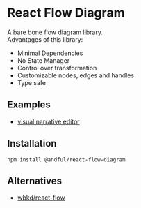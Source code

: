 # React Flow Diagram

A bare bone flow diagram library.  
Advantages of this library:
* Minimal Dependencies
* No State Manager
* Control over transformation
* Customizable nodes, edges and handles
* Type safe

## Examples

* [visual narrative editor](TODO)

## Installation
```
npm install @andful/react-flow-diagram
```
## Alternatives
* [wbkd/react-flow](https://github.com/wbkd/react-flow)